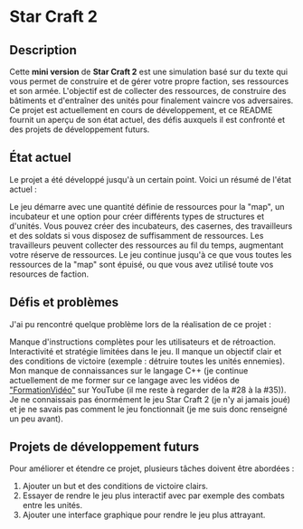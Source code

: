 # Star Craft 2

## Description
Cette **mini version** de **Star Craft 2** est une simulation basé sur du texte qui vous permet de construire et de gérer votre propre faction, ses ressources et son armée. L'objectif est de collecter des ressources, de construire des bâtiments et d'entraîner des unités pour finalement vaincre vos adversaires. Ce projet est actuellement en cours de développement, et ce README fournit un aperçu de son état actuel, des défis auxquels il est confronté et des projets de développement futurs.

## État actuel
Le projet a été développé jusqu'à un certain point. Voici un résumé de l'état actuel :

Le jeu démarre avec une quantité définie de ressources pour la "map", un incubateur et une option pour créer différents types de structures et d'unités.
Vous pouvez créer des incubateurs, des casernes, des travailleurs et des soldats si vous disposez de suffisamment de ressources.
Les travailleurs peuvent collecter des ressources au fil du temps, augmentant votre réserve de ressources.
Le jeu continue jusqu'à ce que vous toutes les ressources de la "map" sont épuisé, ou que vous avez utilisé toute vos resources de faction.

## Défis et problèmes
J'ai pu rencontré quelque problème lors de la réalisation de ce projet :

Manque d'instructions complètes pour les utilisateurs et de rétroaction.
Interactivité et stratégie limitées dans le jeu.
Il manque un objectif clair et des conditions de victoire (exemple : détruire toutes les unités ennemies).
Mon manque de connaissances sur le langage C++ (je continue actuellement de me former sur ce langage avec les vidéos de ["FormationVidéo"](https://www.youtube.com/playlist?list=PLrSOXFDHBtfFKOzlm5iCBeXDTLxXdmxpx) sur YouTube (il me reste à regarder de la #28 à la #35)).
Je ne connaissais pas énormément le jeu Star Craft 2 (je n'y ai jamais joué) et je ne savais pas comment le jeu fonctionnait (je me suis donc renseigné un peu avant).

## Projets de développement futurs
Pour améliorer et étendre ce projet, plusieurs tâches doivent être abordées :

1. Ajouter un but et des conditions de victoire clairs.
2. Essayer de rendre le jeu plus interactif avec par exemple des combats entre les unités.
3. Ajouter une interface graphique pour rendre le jeu plus attrayant.